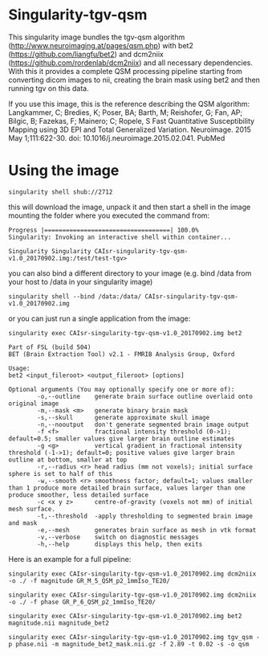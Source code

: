 # Singularity-tgv-qsm

This singularity image bundles the tgv-qsm algorithm (http://www.neuroimaging.at/pages/qsm.php) with bet2 (https://github.com/liangfu/bet2) and dcm2niix (https://github.com/rordenlab/dcm2niix) and all necessary dependencies. With this it provides a complete QSM processing pipeline starting from converting dicom images to nii, creating the brain mask using bet2 and then running tgv on this data.

If you use this image, this is the reference describing the QSM algorithm:
Langkammer, C; Bredies, K; Poser, BA; Barth, M; Reishofer, G; Fan, AP; Bilgic, B; Fazekas, F; Mainero; C; Ropele, S
Fast Quantitative Susceptibility Mapping using 3D EPI and Total Generalized Variation.
Neuroimage. 2015 May 1;111:622-30. doi: 10.1016/j.neuroimage.2015.02.041. PubMed 

# Using the image
```
singularity shell shub://2712
```

this will download the image, unpack it and then start a shell in the image mounting the folder where you executed the command from:

```
Progress |===================================| 100.0%
Singularity: Invoking an interactive shell within container...

Singularity Singularity CAIsr-singularity-tgv-qsm-v1.0_20170902.img:/test/test-tgv>
```

you can also bind a different directory to your image (e.g. bind /data from your host to /data in your singularity image)
```
singularity shell --bind /data:/data/ CAIsr-singularity-tgv-qsm-v1.0_20170902.img
```

or you can just run a single application from the image:
```
singularity exec CAIsr-singularity-tgv-qsm-v1.0_20170902.img bet2

Part of FSL (build 504)
BET (Brain Extraction Tool) v2.1 - FMRIB Analysis Group, Oxford

Usage:
bet2 <input_fileroot> <output_fileroot> [options]

Optional arguments (You may optionally specify one or more of):
        -o,--outline    generate brain surface outline overlaid onto original image
        -m,--mask <m>   generate binary brain mask
        -s,--skull      generate approximate skull image
        -n,--nooutput   don't generate segmented brain image output
        -f <f>          fractional intensity threshold (0->1); default=0.5; smaller values give larger brain outline estimates
        -g <g>          vertical gradient in fractional intensity threshold (-1->1); default=0; positive values give larger brain outline at bottom, smaller at top
        -r,--radius <r> head radius (mm not voxels); initial surface sphere is set to half of this
        -w,--smooth <r> smoothness factor; default=1; values smaller than 1 produce more detailed brain surface, values larger than one produce smoother, less detailed surface
        -c <x y z>      centre-of-gravity (voxels not mm) of initial mesh surface.
        -t,--threshold  -apply thresholding to segmented brain image and mask
        -e,--mesh       generates brain surface as mesh in vtk format
        -v,--verbose    switch on diagnostic messages
        -h,--help       displays this help, then exits
```

Here is an example for a full pipeline:
```
singularity exec CAIsr-singularity-tgv-qsm-v1.0_20170902.img dcm2niix -o ./ -f magnitude GR_M_5_QSM_p2_1mmIso_TE20/

singularity exec CAIsr-singularity-tgv-qsm-v1.0_20170902.img dcm2niix -o ./ -f phase GR_P_6_QSM_p2_1mmIso_TE20/

singularity exec CAIsr-singularity-tgv-qsm-v1.0_20170902.img bet2 magnitude.nii magnitude_bet2

singularity exec CAIsr-singularity-tgv-qsm-v1.0_20170902.img tgv_qsm -p phase.nii -m magnitude_bet2_mask.nii.gz -f 2.89 -t 0.02 -s -o qsm
```
